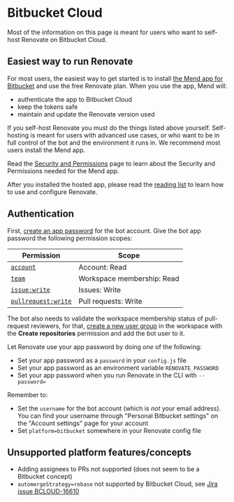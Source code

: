 # Bitbucket Cloud

Most of the information on this page is meant for users who want to self-host Renovate on Bitbucket Cloud.

## Easiest way to run Renovate

For most users, the easiest way to get started is to install [the Mend app for Bitbucket](https://marketplace.atlassian.com/apps/1232072/mend?tab=overview&hosting=cloud) and use the free Renovate plan.
When you use the app, Mend will:

- authenticate the app to Bitbucket Cloud
- keep the tokens safe
- maintain and update the Renovate version used

If you self-host Renovate you must do the things listed above yourself.
Self-hosting is meant for users with advanced use cases, or who want to be in full control of the bot and the environment it runs in.
We recommend most users install the Mend app.

Read the [Security and Permissions](../../../security-and-permissions.md) page to learn about the Security and Permissions needed for the Mend app.

After you installed the hosted app, please read the [reading list](../../../reading-list.md) to learn how to use and configure Renovate.

## Authentication

First, [create an app password](https://support.atlassian.com/bitbucket-cloud/docs/app-passwords/) for the bot account.
Give the bot app password the following permission scopes:

| Permission                                                                                           | Scope                      |
| ---------------------------------------------------------------------------------------------------- | -------------------------- |
| [`account`](https://developer.atlassian.com/cloud/bitbucket/rest/intro/#account)                     | Account: Read              |
| [`team`](https://developer.atlassian.com/cloud/bitbucket/rest/intro/#team)                           | Workspace membership: Read |
| [`issue:write`](https://developer.atlassian.com/cloud/bitbucket/rest/intro/#issue-write)             | Issues: Write              |
| [`pullrequest:write`](https://developer.atlassian.com/cloud/bitbucket/rest/intro/#pullrequest-write) | Pull requests: Write       |

The bot also needs to validate the workspace membership status of pull-request reviewers, for that, [create a new user group](https://support.atlassian.com/bitbucket-cloud/docs/organize-workspace-members-into-groups/) in the workspace with the **Create repositories** permission and add the bot user to it.

Let Renovate use your app password by doing _one_ of the following:

- Set your app password as a `password` in your `config.js` file
- Set your app password as an environment variable `RENOVATE_PASSWORD`
- Set your app password when you run Renovate in the CLI with `--password=`

Remember to:

- Set the `username` for the bot account (which is _not_ your email address). You can find your username through "Personal Bitbucket settings" on the "Account settings" page for your account
- Set `platform=bitbucket` somewhere in your Renovate config file

## Unsupported platform features/concepts

- Adding assignees to PRs not supported (does not seem to be a Bitbucket concept)
- `automergeStrategy=rebase` not supported by Bitbucket Cloud, see [Jira issue BCLOUD-16610](https://jira.atlassian.com/browse/BCLOUD-16610)
